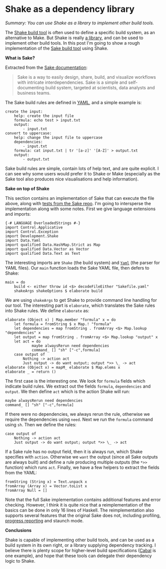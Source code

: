 # Shake as a dependency library

_Summary: You can use Shake as a library to implement other build tools._

The [Shake build tool](https://github.com/ndmitchell/shake#readme) is often used to define a specific build system, as an alternative to Make. But Shake is really [a library](http://hackage.haskell.org/package/shake), and can be used to implement other build tools. In this post I'm going to show a rough implementation of the [Sake build tool](http://tonyfischetti.github.io/sake/) using Shake.

**What is Sake?**

Extracted from the [Sake documentation](http://tonyfischetti.github.io/sake/sake-doc.html):

> Sake is a way to easily design, share, build, and visualize workflows with intricate interdependencies. Sake is a simple and self-documenting build system, targeted at scientists, data analysts and business teams.

The Sake build rules are defined in [YAML](http://www.yaml.org/), and a simple example is:

    create the input:
        help: create the input file
        formula: echo test > input.txt
        output:
            - input.txt
    convert to uppercase:
        help: change the input file to uppercase
        dependencies:
            - input.txt
        formula: cat input.txt | tr '[a-z]' '[A-Z]' > output.txt
        output:
            - output.txt

Sake build rules are simple, contain lots of help text, and are quite explicit. I can see why some users would prefer it to Shake or Make (especially as the Sake tool also produces nice visualisations and help information).

**Sake on top of Shake**

This section contains an implementation of Sake that can execute the file above, along with [tests from the Sake repo](https://github.com/tonyfischetti/sake/blob/master/tests/test2/Sakefile.yaml). I'm going to intersperse the implementation along with some notes. First we give language extensions and imports:

    {-# LANGUAGE OverloadedStrings #-}
    import Control.Applicative
    import Control.Exception
    import Development.Shake
    import Data.Yaml
    import qualified Data.HashMap.Strict as Map
    import qualified Data.Vector as Vector
    import qualified Data.Text as Text

The interesting imports are `Shake` (the build system) and [`Yaml`](http://hackage.haskell.org/package/yaml) (the parser for YAML files). Our `main` function loads the Sake YAML file, then defers to Shake:

    main = do
        build <- either throw id <$> decodeFileEither "Sakefile.yaml"
        shakeArgs shakeOptions $ elaborate build

We are using `shakeArgs` to get Shake to provide command line handling for our tool. The interesting part is `elaborate`, which translates the Sake rules into Shake rules. We define `elaborate` as:

    elaborate (Object x) | Map.member "formula" x = do
        let formula = fromString $ x Map.! "formula"
        let dependencies = map fromString . fromArray <$> Map.lookup "dependencies" x
        let output = map fromString . fromArray <$> Map.lookup "output" x
        let act = do
                maybe alwaysRerun need dependencies
                command_ [] "sh" ["-c",formula]
        case output of
            Nothing -> action act
            Just output -> do want output; output *>> \_ -> act
    elaborate (Object x) = mapM_ elaborate $ Map.elems x
    elaborate _ = return ()

The first case is the interesting one. We look for `formula` fields which indicate build rules. We extract out the fields `formula`, `dependencies` and `output`. We then define `act` which is the action Shake will run:

    maybe alwaysRerun need dependencies
    command_ [] "sh" ["-c",formula]

If there were no dependencies, we always rerun the rule, otherwise we require the dependencies using `need`. Next we run the `formula` command using `sh`. Then we define the rules:

    case output of
        Nothing -> action act
        Just output -> do want output; output *>> \_ -> act

If a Sake rule has no output field, then it is always run, which Shake specifies with `action`. Otherwise we `want` the output (since all Sake outputs are always built) and define a rule producing multiple outputs (the `*>>` function) which runs `act`. Finally, we have a few helpers to extract the fields from the YAML:

    fromString (String x) = Text.unpack x
    fromArray (Array x) = Vector.toList x
    fromArray Null = []

Note that the full Sake implementation contains additional features and error checking. However, I think it is quite nice that a reimplementation of the basics can be done in only 16 lines of Haskell. The reimplementation also supports several features that the original Sake does not, including profiling, [progress reporting](http://neilmitchell.blogspot.co.uk/2013/12/progress-reporting-in-shake.html) and staunch mode.

**Conclusions**

Shake is capable of implementing other build tools, and can be used as a build system in its own right, or a library supplying dependency tracking. I believe there is plenty scope for higher-level build specifications ([Cabal](http://www.haskell.org/cabal/) is one example), and hope that these tools can delegate their dependency logic to Shake.
